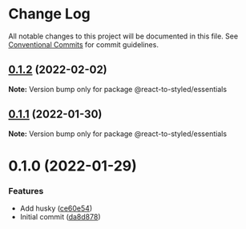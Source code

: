 # Change Log

All notable changes to this project will be documented in this file.
See [Conventional Commits](https://conventionalcommits.org) for commit guidelines.

## [0.1.2](https://github.com/react-to/react-to-styled/compare/@react-to-styled/essentials@0.1.1...@react-to-styled/essentials@0.1.2) (2022-02-02)

**Note:** Version bump only for package @react-to-styled/essentials





## [0.1.1](https://github.com/react-to/react-to-styled/compare/@react-to-styled/essentials@0.1.0...@react-to-styled/essentials@0.1.1) (2022-01-30)

**Note:** Version bump only for package @react-to-styled/essentials





# 0.1.0 (2022-01-29)


### Features

* Add husky ([ce60e54](https://github.com/react-to/react-to-styled/commit/ce60e54d7cb1daa4c0e50774668c2f31cdbbbcf0))
* Initial commit ([da8d878](https://github.com/react-to/react-to-styled/commit/da8d878cf44f1969ce864981b9ae710e694dabe9))
